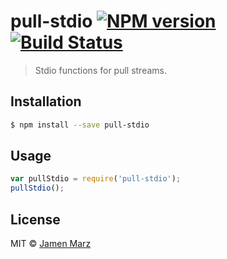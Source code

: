 # pull-stdio [![NPM version](https://badge.fury.io/js/pull-stdio.svg)](https://npmjs.org/package/pull-stdio) [![Build Status](https://travis-ci.org/jamen/pull-stdio.svg?branch=master)](https://travis-ci.org/jamen/pull-stdio)

> Stdio functions for pull streams.

## Installation

```sh
$ npm install --save pull-stdio
```

## Usage

```js
var pullStdio = require('pull-stdio');
pullStdio();
```

## License

MIT © [Jamen Marz](https://github.com/jamen)
